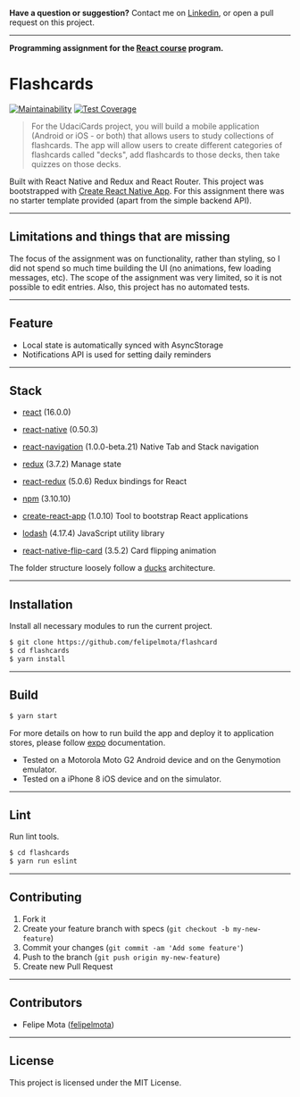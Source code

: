 **Have a question or suggestion?**
Contact me on [Linkedin](https://www.linkedin.com/in/felipelmota), or open a pull request on this project.

---

**Programming assignment for the [React course](https://www.udacity.com/course/react-nanodegree--nd019) program.**

# Flashcards

[![Maintainability](https://api.codeclimate.com/v1/badges/821c7de345721309c27b/maintainability)](https://codeclimate.com/github/felipelmota/flashcard/maintainability)
[![Test Coverage](https://api.codeclimate.com/v1/badges/821c7de345721309c27b/test_coverage)](https://codeclimate.com/github/felipelmota/flashcard/test_coverage)

> For the UdaciCards project, you will build a mobile application (Android or iOS - or both) that allows users to study collections of flashcards. The app will allow users to create different categories of flashcards called "decks", add flashcards to those decks, then take quizzes on those decks.

Built with React Native and Redux and React Router. This project was bootstrapped with [Create React Native App](https://github.com/react-community/create-react-native-app#getting-started).
For this assignment there was no starter template provided (apart from the simple backend API).

---

## Limitations and things that are missing

The focus of the assignment was on functionality, rather than styling, so I did not spend so much time building the UI (no animations, few loading messages, etc). 
The scope of the assignment was very limited, so it is not possible to edit entries. Also, this project has no automated tests.

---

## Feature

* Local state is automatically synced with AsyncStorage
* Notifications API is used for setting daily reminders

---

## Stack

* [react](https://facebook.github.io/react) (16.0.0)
* [react-native](https://facebook.github.io/react-native/) (0.50.3)
* [react-navigation](https://github.com/react-community/react-navigation) (1.0.0-beta.21) Native Tab and Stack navigation
* [redux](https://github.com/reactjs/redux) (3.7.2) Manage state
* [react-redux](https://github.com/reactjs/react-redux/) (5.0.6) Redux bindings for React

* [npm](https://www.npmjs.com) (3.10.10)
* [create-react-app](https://github.com/facebookincubator/create-react-app) (1.0.10) Tool to bootstrap React applications
* [lodash](https://github.com/lodash/lodash) (4.17.4) JavaScript utility library
* [react-native-flip-card](https://www.npmjs.com/package/react-native-flip-card) (3.5.2) Card flipping animation

The folder structure loosely follow a [ducks](https://medium.freecodecamp.org/scaling-your-redux-app-with-ducks-6115955638be) architecture.

---

## Installation

Install all necessary modules to run the current project.

```bash
$ git clone https://github.com/felipelmota/flashcard
$ cd flashcards
$ yarn install
```

---

## Build

```bash
$ yarn start
```

For more details on how to run build the app and deploy it to application stores, please follow [expo](https://docs.expo.io/versions/latest/introduction/project-lifecycle.html) documentation.

- Tested on a Motorola Moto G2 Android device and on the Genymotion emulator.
- Tested on a iPhone 8 iOS device and on the simulator.

---

## Lint

Run lint tools.

```bash
$ cd flashcards
$ yarn run eslint
```
---

## Contributing

1. Fork it
2. Create your feature branch with specs (`git checkout -b my-new-feature`)
3. Commit your changes (`git commit -am 'Add some feature'`)
4. Push to the branch (`git push origin my-new-feature`)
5. Create new Pull Request

---

## Contributors

* Felipe Mota ([felipelmota](https://github.com/felipelmota))

---

## License

This project is licensed under the MIT License.